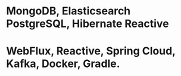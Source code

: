 # MongoDB, Elasticsearch PostgreSQL, Hibernate Reactive
# WebFlux, Reactive, Spring Cloud, Kafka, Docker, Gradle.
